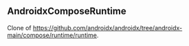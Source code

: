 ## AndroidxComposeRuntime

Clone of https://github.com/androidx/androidx/tree/androidx-main/compose/runtime/runtime.